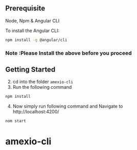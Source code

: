 ## Prerequisite
Node, Npm & Angular CLI

To install the Angular CLI:

```bash
npm install -g @angular/cli
```

### Note :Please Install the above before you proceed


## Getting Started

2) cd into the folder `amexio-cli`
3) Run the following command
```bash
npm install
```

4) Now simply run following command and Navigate to http://localhost:4200/
```bash
nom start
````


# amexio-cli
